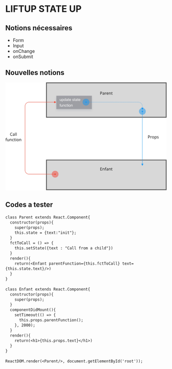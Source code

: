 # LIFTUP STATE UP

## Notions nécessaires
- Form
- Input
- onChange
- onSubmit

## Nouvelles notions


![model](images/LIFTUP_STATE.jpg)

## Codes a tester
```
class Parent extends React.Component{
  constructor(props){
    super(props);
    this.state = {text:"init"};
  }
  fctToCall = () => {
    this.setState({text : "Call from a child"})
  }
  render(){
    return(<Enfant parentFunction={this.fctToCall} text={this.state.text}/>)
  }
}

class Enfant extends React.Component{
  constructor(props){
    super(props);
  }
  componentDidMount(){
    setTimeout(() => {
      this.props.parentFunction();
    }, 2000);
  }
  render(){
    return(<h1>{this.props.text}</h1>)
  }
}

ReactDOM.render(<Parent/>, document.getElementById('root'));


```
